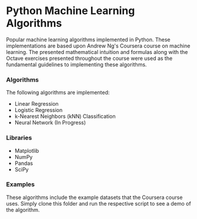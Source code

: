 # Python Machine Learning Algorithms
Popular machine learning algorithms implemented in Python. These implementations are based upon Andrew Ng's Coursera course on machine learning. The presented mathematical intuition and formulas along with the Octave exercises presented throughout the course were used as the fundamental guidelines to implementing these algorithms.

### Algorithms
The following algorithms are implemented:
* Linear Regression
* Logistic Regression
* k-Nearest Neighbors (kNN) Classification
* Neural Network (In Progress)

### Libraries
* Matplotlib
* NumPy
* Pandas
* SciPy

### Examples
These algorithms include the example datasets that the Coursera course uses. Simply clone this folder and run the respective script to see a demo of the algorithm.
